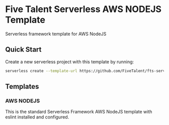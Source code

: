 # Five Talent Serverless AWS NODEJS Template

Serverless framework template for AWS NodeJS

## Quick Start

Create a new serverless project with this template by running:

```bash
serverless create --template-url https://github.com/FiveTalent/fts-serverless-templates/tree/master/templates/${template-name} --path /path_to_awesome_service
```

## Templates

### AWS NODEJS

This is the standard Serverless Framework AWS NodeJS template with eslint installed and configured.
